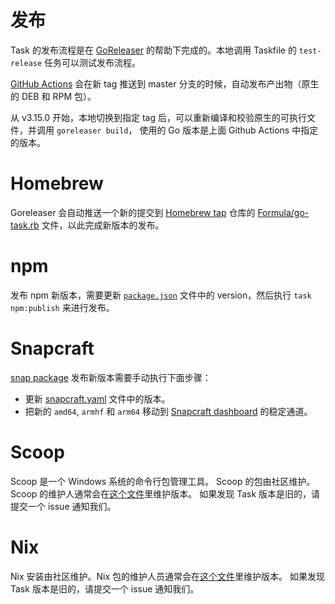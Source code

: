# 发布

Task 的发布流程是在 [GoReleaser][goreleaser] 的帮助下完成的。本地调用 Taskfile 的 `test-release` 任务可以测试发布流程。

[GitHub Actions](https://github.com/go-task/task/actions) 会在新 tag 推送到 master 分支的时候，自动发布产出物（原生的 DEB 和 RPM 包）。

从 v3.15.0 开始，本地切换到指定 tag 后，可以重新编译和校验原生的可执行文件，并调用 `goreleaser build`，
使用的 Go 版本是上面 Github Actions 中指定的版本。

# Homebrew

Goreleaser 会自动推送一个新的提交到 [Homebrew tap][homebrewtap] 仓库的 [Formula/go-task.rb][gotaskrb] 文件，以此完成新版本的发布。

# npm

发布 npm 新版本，需要更新 [`package.json`][packagejson] 文件中的 version，然后执行 `task npm:publish` 来进行发布。

# Snapcraft

[snap package][snappackage] 发布新版本需要手动执行下面步骤：

- 更新 [snapcraft.yaml][snapcraftyaml] 文件中的版本。
- 把新的 `amd64`, `armhf` 和 `arm64` 移动到 [Snapcraft dashboard][snapcraftdashboard] 的稳定通道。

# Scoop

Scoop 是一个 Windows 系统的命令行包管理工具。
Scoop 的包由社区维护。
Scoop 的维护人通常会在[这个文件](https://github.com/lukesampson/scoop-extras/blob/master/bucket/task.json)里维护版本。
如果发现 Task 版本是旧的，请提交一个 issue 通知我们。

# Nix

Nix 安装由社区维护。Nix 包的维护人员通常会在[这个文件](https://github.com/NixOS/nixpkgs/blob/nixos-unstable/pkgs/development/tools/go-task/default.nix)里维护版本。
如果发现 Task 版本是旧的，请提交一个 issue 通知我们。

[goreleaser]: https://goreleaser.com/
[homebrewtap]: https://github.com/go-task/homebrew-tap
[gotaskrb]: https://github.com/go-task/homebrew-tap/blob/master/Formula/go-task.rb
[packagejson]: https://github.com/go-task/task/blob/master/package.json#L3
[snappackage]: https://github.com/go-task/snap
[snapcraftyaml]: https://github.com/go-task/snap/blob/master/snap/snapcraft.yaml#L2
[snapcraftdashboard]: https://snapcraft.io/task/releases
